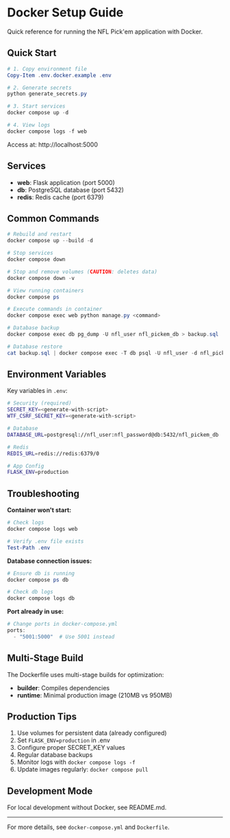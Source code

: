 # Docker Setup Guide

Quick reference for running the NFL Pick'em application with Docker.

## Quick Start

```powershell
# 1. Copy environment file
Copy-Item .env.docker.example .env

# 2. Generate secrets
python generate_secrets.py

# 3. Start services
docker compose up -d

# 4. View logs
docker compose logs -f web
```

Access at: http://localhost:5000

## Services

- **web**: Flask application (port 5000)
- **db**: PostgreSQL database (port 5432)
- **redis**: Redis cache (port 6379)

## Common Commands

```powershell
# Rebuild and restart
docker compose up --build -d

# Stop services
docker compose down

# Stop and remove volumes (CAUTION: deletes data)
docker compose down -v

# View running containers
docker compose ps

# Execute commands in container
docker compose exec web python manage.py <command>

# Database backup
docker compose exec db pg_dump -U nfl_user nfl_pickem_db > backup.sql

# Database restore
cat backup.sql | docker compose exec -T db psql -U nfl_user -d nfl_pickem_db
```

## Environment Variables

Key variables in `.env`:

```bash
# Security (required)
SECRET_KEY=<generate-with-script>
WTF_CSRF_SECRET_KEY=<generate-with-script>

# Database
DATABASE_URL=postgresql://nfl_user:nfl_password@db:5432/nfl_pickem_db

# Redis
REDIS_URL=redis://redis:6379/0

# App Config
FLASK_ENV=production
```

## Troubleshooting

**Container won't start:**
```powershell
# Check logs
docker compose logs web

# Verify .env file exists
Test-Path .env
```

**Database connection issues:**
```powershell
# Ensure db is running
docker compose ps db

# Check db logs
docker compose logs db
```

**Port already in use:**
```powershell
# Change ports in docker-compose.yml
ports:
  - "5001:5000"  # Use 5001 instead
```

## Multi-Stage Build

The Dockerfile uses multi-stage builds for optimization:
- **builder**: Compiles dependencies
- **runtime**: Minimal production image (210MB vs 950MB)

## Production Tips

1. Use volumes for persistent data (already configured)
2. Set `FLASK_ENV=production` in .env
3. Configure proper SECRET_KEY values
4. Regular database backups
5. Monitor logs with `docker compose logs -f`
6. Update images regularly: `docker compose pull`

## Development Mode

For local development without Docker, see README.md.

---

For more details, see `docker-compose.yml` and `Dockerfile`.
